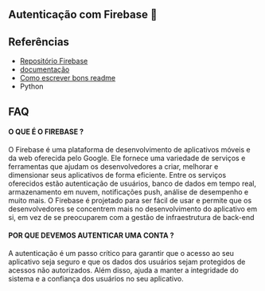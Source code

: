 
## Autenticação com Firebase 📍




## Referências

 - [Repositório Firebase](https://github.com/thisbejim/Pyrebase?tab=readme-ov-file#authentication)
 - [documentação](https://firebase.blog/posts/2017/02/email-verification-in-firebase-auth/)
 - [Como escrever bons readme](https://bulldogjob.com/news/449-how-to-write-a-good-readme-for-your-github-project)
- Python


## FAQ

#### O QUE É O FIREBASE ?

O Firebase é uma plataforma de desenvolvimento de aplicativos móveis e da web oferecida pelo Google. Ele fornece uma variedade de serviços e ferramentas que ajudam os desenvolvedores a criar, melhorar e dimensionar seus aplicativos de forma eficiente. Entre os serviços oferecidos estão autenticação de usuários, banco de dados em tempo real, armazenamento em nuvem, notificações push, análise de desempenho e muito mais. O Firebase é projetado para ser fácil de usar e permite que os desenvolvedores se concentrem mais no desenvolvimento do aplicativo em si, em vez de se preocuparem com a gestão de infraestrutura de back-end
#### POR QUE DEVEMOS AUTENTICAR UMA CONTA ?

A autenticação é um passo crítico para garantir que o acesso ao seu aplicativo seja seguro e que os dados dos usuários sejam protegidos de acessos não autorizados. Além disso, ajuda a manter a integridade do sistema e a confiança dos usuários no seu aplicativo.
